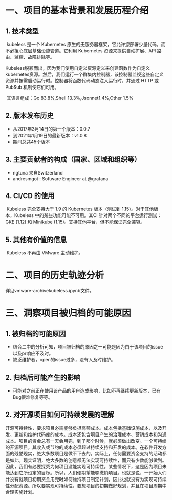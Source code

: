 # 一、项目的基本背景和发展历程介绍

## 1. 技术类型

​		kubeless 是一个 Kubernetes 原生的无服务器框架，它允许您部署少量代码，而不必担心底层基础设施管道。它利用 Kubernetes 资源来提供自动扩展、API 路由、监控、故障排除等。

​		Kubeless脱颖而出，因为我们使用自定义资源定义来创建函数作为自定义kubernetes资源。然后，我们运行一个群集内控制器，该控制器监视这些自定义资源并按需启动运行时。控制器将函数代码动态注入运行时，并通过 HTTP 或 PubSub 机制使它们可用。

​		其语言组成：Go 83.8%,Shell 13.3%,Jsonnet1.4%,Other 1.5%

## 2. 版本发布历史

- 从2017年3月14日的第一个版本：0.0.7
- 到2021年1月19日的最新版本：v1.0.8
- 期间总共45个版本 

## 3. 主要贡献者的构成（国家、区域和组织等）

- ngtuna 来自Switzerland
- andresmgot : Software Engineer at @grafana

## 4. CI/CD 的使用

​		Kubeless 完全支持大于 1.9 的 Kubernetes 版本（测试到 1.15）。对于其他版本，Kubeless 中的某些功能可能不可用。其CI 针对两个不同的平台运行测试：GKE (1.12) 和 Minikube (1.15)。支持其他平台，但不能保证完全兼容。

## 5. 其他有价值的信息

​		Kubeless 不再由 VMware 主动维护。



# 二、项目的历史轨迹分析

详见vmware-archivekubeless.ipynb文件。



# 三、洞察项目被归档的可能原因

## 1. 被归档的可能原因

- 结合二中的分析可知，项目被归档的原因之一可能是因为由于该项目的issue以及pr响应不及时。
- 缺乏维护者，open的issue过多，没有人及时维护。

## 2. 归档后可能产生的影响

- 可能对之前正在使用该产品的用户造成影响，比如不再继续更新版本，已有Bug很难修复等等。

## 2. 对开源项目如何可持续发展的理解

​		开源可持续性，要求项目必需能够负担高额成本。成本包括基础设施成本，以及开发、更新和维护代码库的成本。成本还包含项目产生的治理成本、营销成本和沟通成本。项目的资金总有一天会用完，到了那个时候，就必须做出改变。一个可持续的开源项目，其收入或节约的成本必须超过持续支持和开发的成本。在软件开发方面的残酷现实，绝大多数项目是做不下去的。实际上，任何需要资金支持的活动都是如此。现实证明，绝大多数的创意都无法实现可持续性，而只有少数能够做到。因此，我们有必要探究为何项目没能实现可持续性。某些情况下，这是因为项目未能达到它所设定的目标。所以，人们便期望能够撤销项目。也就是说，一开始人们并没有就项目初期资金用完时如何维持项目制定计划，因此也就没有为实现可持续性分配资源。所以要实现可持续性，要想项目的初期做好规划，并且在项目周期中合理实施计划。